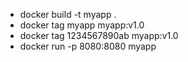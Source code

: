 * docker build -t myapp .
* docker tag myapp myapp:v1.0
* docker tag 1234567890ab myapp:v1.0
* docker run -p 8080:8080 myapp
